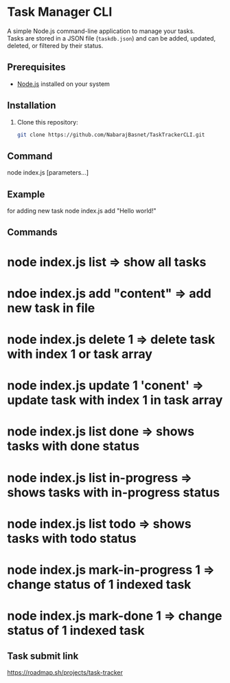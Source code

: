 # Task Manager CLI

A simple Node.js command-line application to manage your tasks.  
Tasks are stored in a JSON file (`taskdb.json`) and can be added, updated, deleted, or filtered by their status.

## Prerequisites

- [Node.js](https://nodejs.org/) installed on your system

## Installation

1. Clone this repository:
   ```bash
   git clone https://github.com/NabarajBasnet/TaskTrackerCLI.git

## Command
node index.js <command> [parameters...]

## Example
for adding new task
node index.js add "Hello world!"

## Commands

# node index.js list => show all tasks
# ndoe index.js add "content" => add new task in file
# node index.js delete 1 => delete task with index 1 or task array
# node index.js update 1 'conent' => update task with index 1 in task array
# node index.js list done => shows tasks with done status 
# node index.js list in-progress => shows tasks with in-progress status 
# node index.js list todo => shows tasks with todo status 
# node index.js mark-in-progress 1 => change status of 1 indexed task
# node index.js mark-done 1 => change status of 1 indexed task

## Task submit link
https://roadmap.sh/projects/task-tracker